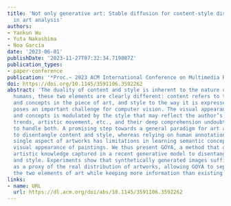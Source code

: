 ```yaml
---
title: 'Not only generative art: Stable diffusion for content-style disentanglement
  in art analysis'
authors:
- Yankun Wu
- Yuta Nakashima
- Noa Garcia
date: '2023-06-01'
publishDate: '2023-11-27T07:32:34.719887Z'
publication_types:
- paper-conference
publication: '*Proc.~ 2023 ACM International Conference on Multimedia Retrieval (ICMR)*'
doi: https://doi.org/10.1145/3591106.3592262
abstract: 'The duality of content and style is inherent to the nature of art. For
  humans, these two elements are clearly different: content refers to the objects
  and concepts in the piece of art, and style to the way it is expressed. This duality
  poses an important challenge for computer vision. The visual appearance of objects
  and concepts is modulated by the style that may reflect the author’s emotions, social
  trends, artistic movement, etc., and their deep comprehension undoubtfully requires
  to handle both. A promising step towards a general paradigm for art analysis is
  to disentangle content and style, whereas relying on human annotations to cull a
  single aspect of artworks has limitations in learning semantic concepts and the
  visual appearance of paintings. We thus present GOYA, a method that distills the
  artistic knowledge captured in a recent generative model to disentangle content
  and style. Experiments show that synthetically generated images sufficiently serve
  as a proxy of the real distribution of artworks, allowing GOYA to separately represent
  the two elements of art while keeping more information than existing methods.'
links:
- name: URL
  url: https://dl.acm.org/doi/abs/10.1145/3591106.3592262
---
```

